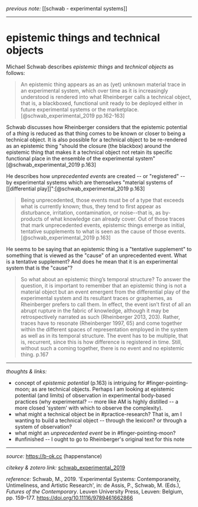 
_previous note:_ [[schwab - experimental systems]]

---

# epistemic things and technical objects

Michael Schwab describes _epistemic things_ and _technical objects_ as follows:

>An epistemic thing appears as an as (yet) unknown material trace in an experimental system, which over time as it is increasingly understood is rendered into what Rheinberger calls a technical object, that is, a blackboxed, functional unit ready to be deployed either in future experimental systems or the marketplace.[@schwab_experimental_2019 pp.162-163]

Schwab discusses how Rheinberger considers that the epistemic potential of a _thing_ is reduced as that thing comes to be known or closer to being a technical object. It is also possible for a technical object to be re-rendered as an epistemic thing "should the closure (the blackbox) around the epistemic thing that makes it a technical object not retain its specific functional place in the ensemble of the experimental system"[@schwab_experimental_2019 p.163] 

He describes how _unprecedented events_ are created -- or "registered" -- by experimental systems which are themselves "material systems of [[differential play]]":[@schwab_experimental_2019 p.163]

>Being unprecedented, those events must be of a type that exceeds what is currently known; thus, they tend to first appear as disturbance, irritation, contamination, or noise--that is, as by-products of what knowledge can already cover. Out of those traces that mark unprecedented events, epistemic things emerge as initial, tentative supplements to what is seen as the cause of those events.[@schwab_experimental_2019 p.163]

He seems to be saying that an epistemic thing is a "tentative supplement" to something that is viewed as the "cause" of an unprecedented event. What is a tentative supplement? And does he mean that it is an experimental system that is the "cause"? 


>So what about an epistemic thing’s temporal structure? To answer the question, it is important to remember that an epistemic thing is not a material object but an event emergent from the differential play of the experimental system and its resultant traces or graphemes, as Rheinberger prefers to call them. In effect, the event isn’t first of all an abrupt rupture in the fabric of knowledge, although it may be retrospectively narrated as such (Rheinberger 2013, 203). Rather, traces have to resonate (Rheinberger 1997, 65) and come together within the different spaces of representation employed in the system as well as in its temporal structure. The event has to be multiple, that is, recurrent, since this is how difference is registered in time. Still, without such a coming together, there is no event and no epistemic thing. p.167



---

_thoughts & links:_

- concept of _epistemic potential_ (p.163) is intriguing for #finger-pointing-moon; as are technical objects. Perhaps I am looking at epistemic potential (and limits) of observation in experimental body-based practices (why experimental? -- more like AM is highly distilled -- a more closed 'system' with which to observe the complexity). 
- what might a technical object be in #practice-research? That is, am I wanting to build a technical object -- through the lexicon? or through a system of observation? 
- what might an _unprecedented event_ be in #finger-pointing-moon?
- #unfinished -- I ought to go to Rheinberger's original text for this note

---

_source:_ <https://b-ok.cc> (happenstance)

_citekey & zotero link:_ [schwab_experimental_2019](zotero://select/items/1_QG5KI5DL)

_reference:_ Schwab, M., 2019. 'Experimental Systems: Contemporaneity, Untimeliness, and Artistic Research', in: de Assis, P., Schwab, M. (Eds.), _Futures of the Contemporary_. Leuven University Press, Leuven: Belgium, pp. 159–177. <https://doi.org/10.11116/9789461662866>